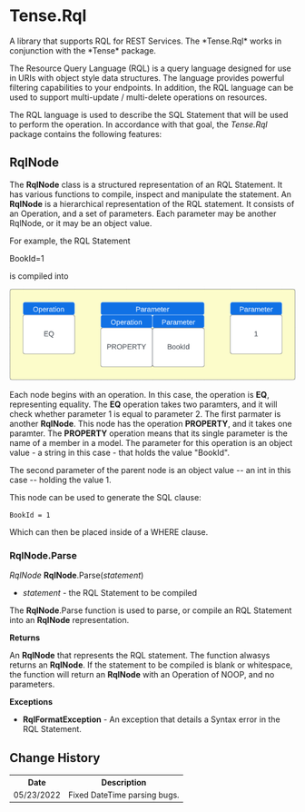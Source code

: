 <h1>Tense.Rql</h1>
A library that supports RQL for REST Services. The *Tense.Rql* works in conjunction with the *Tense* package. 

The Resource Query Language (RQL) is a query language designed for use in URIs with object style data structures. The language provides powerful filtering capabilities to your endpoints. In addition, the RQL language can be used to support multi-update / multi-delete operations on resources.

The RQL language is used to describe the SQL Statement that will be used to perform the operation. In accordance with that goal, the *Tense.Rql* package contains the following features:

<h2>RqlNode</h2>
The <b>RqlNode</b> class is a structured representation of an RQL Statement. It has various functions to compile, inspect and manipulate the statement. An <b>RqlNode</b> is a hierarchical representation of the RQL statement. It consists of an Operation, and a set of parameters. Each parameter may be another RqlNode, or it may be an object value.

For example, the RQL Statement

BookId=1

is compiled into

![alt text](https://github.com/mzuniga58/Tense.Rql/blob/main/Images/RqlNode1.png "RqlNode")

Each node begins with an operation. In this case, the operation is <b>EQ</b>, representing equality. The <b>EQ</b> operation takes two paramters, and it will check whether parameter 1 is equal to parameter 2. The first parmater is another <b>RqlNode</b>. This node has the operation <b>PROPERTY</b>, and it takes one paramter. The <b>PROPERTY</b> operation means that its single parameter is the name of a member in a model. The parameter for this operation is an object value - a string in this case - that holds the value "BookId".

The second parameter of the parent node is an object value -- an int in this case -- holding the value 1.

This node can be used to generate the SQL clause:

```
BookId = 1
```

Which can then be placed inside of a WHERE clause.

<h3>RqlNode.Parse</h3>

<i>RqlNode</i> <b>RqlNode</b>.Parse(<i>statement</i>)

- <i>statement</i> - the RQL Statement to be compiled

The <b>RqlNode</b>.Parse function is used to parse, or compile an RQL Statement into an <b>RqlNode</b> representation.

<b>Returns</b>

An <b>RqlNode</b> that represents the RQL statement. The function alwasys returns an <b>RqlNode</b>. If the statement to be compiled is blank or whitespace, the function will return an <b>RqlNode</b> with an Operation of NOOP, and no parameters.

<b>Exceptions</b>

- <b>RqlFormatException</b> - An exception that details a Syntax error in the RQL Statement.

<h2>Change History</h2>
<table>
    <tr>
        <th>Date</th>
        <th>Description</th>
    </tr>
    <tr>
        <td>05/23/2022</td>
        <td>Fixed DateTime parsing bugs.</td>
</table>
